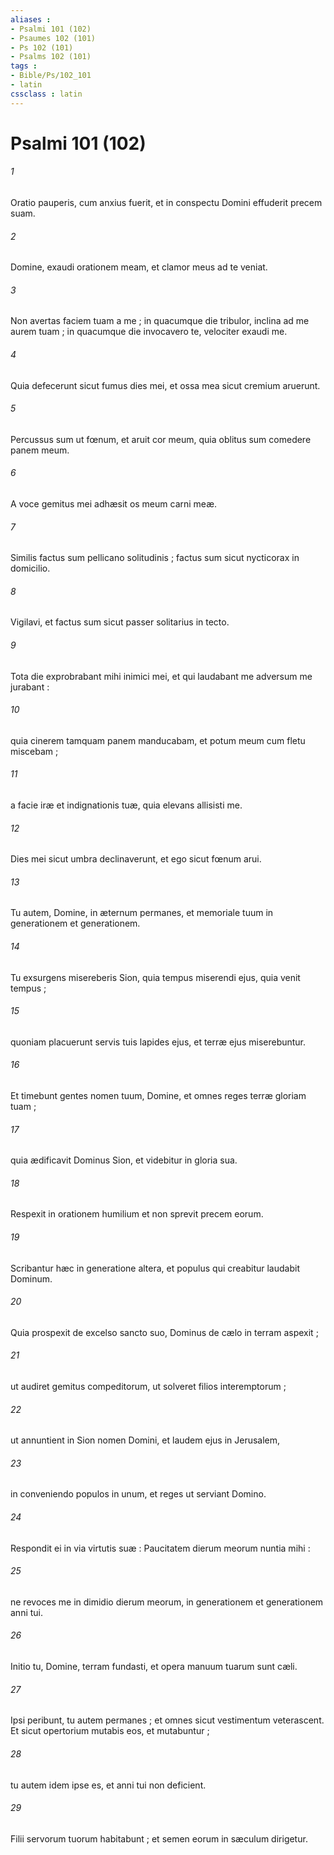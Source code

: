 ```yaml
---
aliases : 
- Psalmi 101 (102)
- Psaumes 102 (101)
- Ps 102 (101)
- Psalms 102 (101)
tags : 
- Bible/Ps/102_101
- latin
cssclass : latin
---
```


# Psalmi 101 (102)

###### 1
Oratio pauperis, cum anxius fuerit, et in conspectu Domini effuderit precem suam.
###### 2
Domine, exaudi orationem meam, et clamor meus ad te veniat.
###### 3
Non avertas faciem tuam a me ; in quacumque die tribulor, inclina ad me aurem tuam ; in quacumque die invocavero te, velociter exaudi me.
###### 4
Quia defecerunt sicut fumus dies mei, et ossa mea sicut cremium aruerunt.
###### 5
Percussus sum ut fœnum, et aruit cor meum, quia oblitus sum comedere panem meum.
###### 6
A voce gemitus mei adhæsit os meum carni meæ.
###### 7
Similis factus sum pellicano solitudinis ; factus sum sicut nycticorax in domicilio.
###### 8
Vigilavi, et factus sum sicut passer solitarius in tecto.
###### 9
Tota die exprobrabant mihi inimici mei, et qui laudabant me adversum me jurabant :
###### 10
quia cinerem tamquam panem manducabam, et potum meum cum fletu miscebam ;
###### 11
a facie iræ et indignationis tuæ, quia elevans allisisti me.
###### 12
Dies mei sicut umbra declinaverunt, et ego sicut fœnum arui.
###### 13
Tu autem, Domine, in æternum permanes, et memoriale tuum in generationem et generationem.
###### 14
Tu exsurgens misereberis Sion, quia tempus miserendi ejus, quia venit tempus ;
###### 15
quoniam placuerunt servis tuis lapides ejus, et terræ ejus miserebuntur.
###### 16
Et timebunt gentes nomen tuum, Domine, et omnes reges terræ gloriam tuam ;
###### 17
quia ædificavit Dominus Sion, et videbitur in gloria sua.
###### 18
Respexit in orationem humilium et non sprevit precem eorum.
###### 19
Scribantur hæc in generatione altera, et populus qui creabitur laudabit Dominum.
###### 20
Quia prospexit de excelso sancto suo, Dominus de cælo in terram aspexit ;
###### 21
ut audiret gemitus compeditorum, ut solveret filios interemptorum ;
###### 22
ut annuntient in Sion nomen Domini, et laudem ejus in Jerusalem,
###### 23
in conveniendo populos in unum, et reges ut serviant Domino.
###### 24
Respondit ei in via virtutis suæ : Paucitatem dierum meorum nuntia mihi :
###### 25
ne revoces me in dimidio dierum meorum, in generationem et generationem anni tui.
###### 26
Initio tu, Domine, terram fundasti, et opera manuum tuarum sunt cæli.
###### 27
Ipsi peribunt, tu autem permanes ; et omnes sicut vestimentum veterascent. Et sicut opertorium mutabis eos, et mutabuntur ;
###### 28
tu autem idem ipse es, et anni tui non deficient.
###### 29
Filii servorum tuorum habitabunt ; et semen eorum in sæculum dirigetur.
